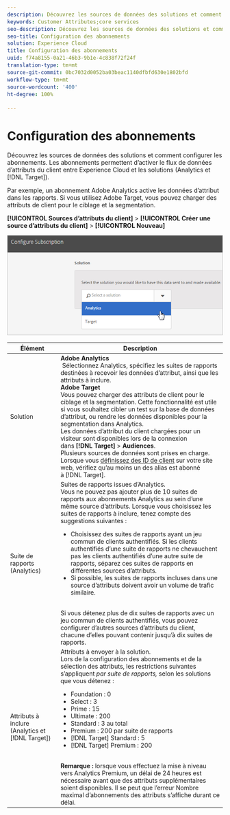 ```yaml
---
description: Découvrez les sources de données des solutions et comment configurer les abonnements. Les abonnements activent le flux de données d’attributs du client entre Experience Cloud et les solutions (Analytics et Target).
keywords: Customer Attributes;core services
seo-description: Découvrez les sources de données des solutions et comment configurer les abonnements. Les abonnements activent le flux de données d’attributs du client entre Experience Cloud et les solutions (Analytics et Target).
seo-title: Configuration des abonnements
solution: Experience Cloud
title: Configuration des abonnements
uuid: f74a8155-0a21-46b3-9b1e-4c838f72f24f
translation-type: tm+mt
source-git-commit: 0bc7032d0052ba03beac1140dfbfd630e1802bfd
workflow-type: tm+mt
source-wordcount: '400'
ht-degree: 100%

---
```



# Configuration des abonnements

Découvrez les sources de données des solutions et comment configurer les abonnements. Les abonnements permettent d’activer le flux de données d’attributs du client entre Experience Cloud et les solutions (Analytics et [!DNL Target]).

Par exemple, un abonnement Adobe Analytics active les données d’attribut dans les rapports. Si vous utilisez Adobe Target, vous pouvez charger des attributs de client pour le ciblage et la segmentation.

**[!UICONTROL Sources d’attributs du client]** > **[!UICONTROL Créer une source d’attributs du client]** > **[!UICONTROL Nouveau]**

![](assets/configure_subscription_page.png)

| Élément | Description |
|--- |--- |
| Solution | **Adobe Analytics**<br> Sélectionnez Analytics, spécifiez les suites de rapports destinées à recevoir les données d’attribut, ainsi que les attributs à inclure.<br>**Adobe Target**<br> Vous pouvez charger des attributs de client pour le ciblage et la segmentation. Cette fonctionnalité est utile si vous souhaitez cibler un test sur la base de données d’attribut, ou rendre les données disponibles pour la segmentation dans Analytics.<br>Les données d’attribut du client chargées pour un visiteur sont disponibles lors de la connexion dans **[!DNL Target]** > **Audiences**.<br>Plusieurs sources de données sont prises en charge. Lorsque vous [définissez des ID de client](../core-services/core-services.md) sur votre site web, vérifiez qu’au moins un des alias est abonné à [!DNL Target]. |
| Suite de rapports (Analytics) | Suites de rapports issues d’Analytics.<br>Vous ne pouvez pas ajouter plus de 10 suites de rapports aux abonnements Analytics au sein d’une même source d’attributs. Lorsque vous choisissez les suites de rapports à inclure, tenez compte des suggestions suivantes :<ul><li>Choisissez des suites de rapports ayant un jeu commun de clients authentifiés. Si les clients authentifiés d’une suite de rapports ne chevauchent pas les clients authentifiés d’une autre suite de rapports, séparez ces suites de rapports en différentes sources d’attributs.</li><li>Si possible, les suites de rapports incluses dans une source d’attributs doivent avoir un volume de trafic similaire.</li></ul><br>Si vous détenez plus de dix suites de rapports avec un jeu commun de clients authentifiés, vous pouvez configurer d’autres sources d’attributs du client, chacune d’elles pouvant contenir jusqu’à dix suites de rapports. |
| Attributs à inclure (Analytics et [!DNL Target]) | Attributs à envoyer à la solution. <br>Lors de la configuration des abonnements et de la sélection des attributs, les restrictions suivantes s’appliquent _par suite de rapports,_ selon les solutions que vous détenez :<ul><li>Foundation : 0</li><li>Select : 3</li><li>Prime : 15</li><li>Ultimate : 200</li><li>Standard : 3 au total</li><li>Premium : 200 par suite de rapports</li><li>[!DNL Target] Standard : 5</li><li>[!DNL Target] Premium : 200</li></ul><br>**Remarque :** lorsque vous effectuez la mise à niveau vers Analytics Premium, un délai de 24 heures est nécessaire avant que des attributs supplémentaires soient disponibles. Il se peut que l’erreur Nombre maximal d’abonnements des attributs s’affiche durant ce délai. |
